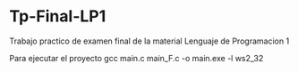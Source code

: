 # Tp-Final-LP1
Trabajo practico de examen final de la material Lenguaje de Programacion 1

Para ejecutar el proyecto
gcc main.c main_F.c -o main.exe -l ws2_32
